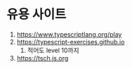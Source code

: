 # 유용 사이트

1. https://www.typescriptlang.org/play
2. https://typescript-exercises.github.io
   1. 적어도 level 10까지
3. https://tsch.js.org
